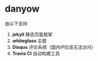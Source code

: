 # danyow

由以下支持

1. **jekyll** 静态页面框架
2. **whiteglass** 主题
3. **Disqus** 评论系统（国内*IP*应该无法访问）
4. **Travis CI** 自动构建工具